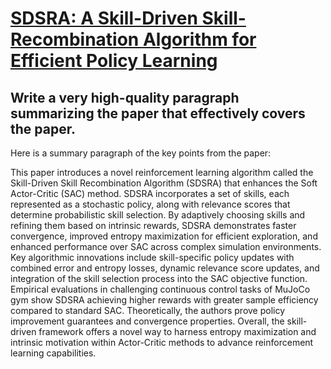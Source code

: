 # [SDSRA: A Skill-Driven Skill-Recombination Algorithm for Efficient Policy   Learning](https://arxiv.org/abs/2312.03216)

## Write a very high-quality paragraph summarizing the paper that effectively covers the paper.

 Here is a summary paragraph of the key points from the paper:

This paper introduces a novel reinforcement learning algorithm called the Skill-Driven Skill Recombination Algorithm (SDSRA) that enhances the Soft Actor-Critic (SAC) method. SDSRA incorporates a set of skills, each represented as a stochastic policy, along with relevance scores that determine probabilistic skill selection. By adaptively choosing skills and refining them based on intrinsic rewards, SDSRA demonstrates faster convergence, improved entropy maximization for efficient exploration, and enhanced performance over SAC across complex simulation environments. Key algorithmic innovations include skill-specific policy updates with combined error and entropy losses, dynamic relevance score updates, and integration of the skill selection process into the SAC objective function. Empirical evaluations in challenging continuous control tasks of MuJoCo gym show SDSRA achieving higher rewards with greater sample efficiency compared to standard SAC. Theoretically, the authors prove policy improvement guarantees and convergence properties. Overall, the skill-driven framework offers a novel way to harness entropy maximization and intrinsic motivation within Actor-Critic methods to advance reinforcement learning capabilities.

